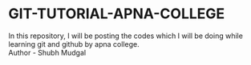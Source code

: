 # GIT-TUTORIAL-APNA-COLLEGE
In this repository, I will be posting the codes which I will be doing while learning git and github by apna college.
<br>
Author - Shubh Mudgal
